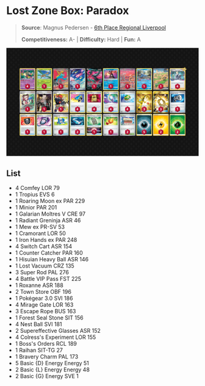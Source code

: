 # Lost Zone Box: Paradox

> **Source**: Magnus Pedersen - [6th Place Regional Liverpool](https://limitlesstcg.com/decks/list/9959)
> 
> **Competitiveness:** A- | **Difficulty:** Hard | **Fun:** A

![decklist](../../!Images/Standard/09BST-PAF/LZB%20Paradox.png)

## List
* 4 Comfey LOR 79
* 1 Tropius EVS 6
* 1 Roaring Moon ex PAR 229
* 1 Minior PAR 201
* 1 Galarian Moltres V CRE 97
* 1 Radiant Greninja ASR 46
* 1 Mew ex PR-SV 53
* 1 Cramorant LOR 50
* 1 Iron Hands ex PAR 248
* 4 Switch Cart ASR 154
* 1 Counter Catcher PAR 160
* 1 Hisuian Heavy Ball ASR 146
* 1 Lost Vacuum CRZ 135
* 3 Super Rod PAL 276
* 4 Battle VIP Pass FST 225
* 1 Roxanne ASR 188
* 2 Town Store OBF 196
* 1 Pokégear 3.0 SVI 186
* 4 Mirage Gate LOR 163
* 3 Escape Rope BUS 163
* 1 Forest Seal Stone SIT 156
* 4 Nest Ball SVI 181
* 2 Supereffective Glasses ASR 152
* 4 Colress's Experiment LOR 155
* 1 Boss's Orders RCL 189
* 1 Raihan SIT-TG 27
* 1 Bravery Charm PAL 173
* 5 Basic {D} Energy Energy 51
* 2 Basic {L} Energy Energy 48
* 2 Basic {G} Energy SVE 1
